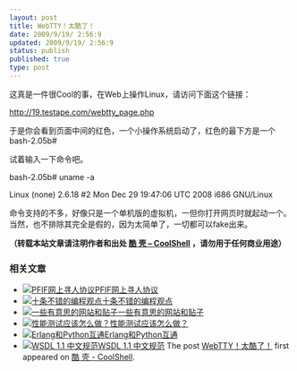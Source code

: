 ```yaml
---
layout: post
title: WebTTY！太酷了！
date: 2009/9/19/ 2:56:9
updated: 2009/9/19/ 2:56:9
status: publish
published: true
type: post
---
```


这真是一件很Cool的事，在Web上操作Linux，请访问下面这个链接：


<http://19.testape.com/webtty_page.php>


于是你会看到页面中间的红色，一个小操作系统启动了，红色的最下方是一个bash-2.05b#


试着输入一下命令吧。


bash-2.05b# uname -a  

Linux (none) 2.6.18 #2 Mon Dec 29 19:47:06 UTC 2008 i686 GNU/Linux


命令支持的不多，好像只是一个单机版的虚拟机，一但你打开网页时就起动一个。当然，也不排除其完全是假的，因为太简单了，一切都可以fake出来。



**（转载本站文章请注明作者和出处 [酷 壳 – CoolShell](https://coolshell.cn/) ，请勿用于任何商业用途）**



### 相关文章

* [![PFIF网上寻人协议](https://coolshell.cn/wp-content/uploads/2013/04/Google-Person-Finder-150x150.png)](https://coolshell.cn/articles/9508.html)[PFIF网上寻人协议](https://coolshell.cn/articles/9508.html)
* [![十条不错的编程观点](https://coolshell.cn/wp-content/plugins/wordpress-23-related-posts-plugin/static/thumbs/12.jpg)](https://coolshell.cn/articles/2424.html)[十条不错的编程观点](https://coolshell.cn/articles/2424.html)
* [![一些有意思的网站和贴子](https://coolshell.cn/wp-content/uploads/2011/01/OB-LP754_bestjo_D_20110104181820-150x150.jpg)](https://coolshell.cn/articles/3480.html)[一些有意思的网站和贴子](https://coolshell.cn/articles/3480.html)
* [![性能测试应该怎么做？](https://coolshell.cn/wp-content/uploads/2016/07/PerfTest-150x150.png)](https://coolshell.cn/articles/17381.html)[性能测试应该怎么做？](https://coolshell.cn/articles/17381.html)
* [![Erlang和Python互通](https://coolshell.cn/wp-content/plugins/wordpress-23-related-posts-plugin/static/thumbs/2.jpg)](https://coolshell.cn/articles/1313.html)[Erlang和Python互通](https://coolshell.cn/articles/1313.html)
* [![WSDL 1.1 中文规范](https://coolshell.cn/wp-content/plugins/wordpress-23-related-posts-plugin/static/thumbs/6.jpg)](https://coolshell.cn/articles/4131.html)[WSDL 1.1 中文规范](https://coolshell.cn/articles/4131.html)
The post [WebTTY！太酷了！](https://coolshell.cn/articles/1441.html) first appeared on [酷 壳 - CoolShell](https://coolshell.cn).